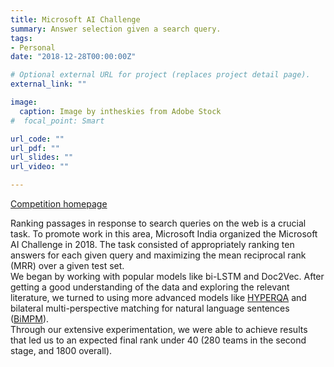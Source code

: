 ```yaml
---
title: Microsoft AI Challenge
summary: Answer selection given a search query.
tags:
- Personal
date: "2018-12-28T00:00:00Z"

# Optional external URL for project (replaces project detail page).
external_link: ""

image:
  caption: Image by intheskies from Adobe Stock
#  focal_point: Smart

url_code: ""
url_pdf: ""
url_slides: ""
url_video: ""

---
```


[Competition homepage](https://www.facebook.com/msaichallenge/)

Ranking passages in response to search queries on the web is a crucial task. To promote work in this area, Microsoft India organized the Microsoft AI Challenge in 2018. The task consisted of appropriately ranking ten answers for each given query and maximizing the mean reciprocal rank (MRR) over a given test set.  
We began by working with popular models like bi-LSTM and Doc2Vec. After getting a good understanding of the data and exploring the relevant literature, we turned to using more advanced models like [HYPERQA](https://arxiv.org/pdf/1707.07847.pdf) and bilateral multi-perspective matching for natural language sentences ([BiMPM](https://arxiv.org/pdf/1702.03814.pdf)).  
Through our extensive experimentation, we were able to achieve results that led us to an expected final rank under 40 (280 teams in the second stage, and 1800 overall).
